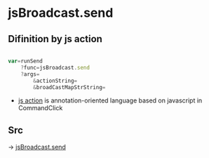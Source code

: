 # jsBroadcast.send

## Difinition by js action

```js.js

var=runSend
	?func=jsBroadcast.send
	?args=
		&actionString=
		&broadCastMapStrString=
```

- [js action](#) is annotation-oriented language based on javascript in CommandClick

## Src

-> [jsBroadcast.send](https://github.com/puutaro/CommandClick/blob/master/app/src/main/java/com/puutaro/commandclick/fragment_lib/terminal_fragment/js_interface/JsBroadcast.kt#L15)


